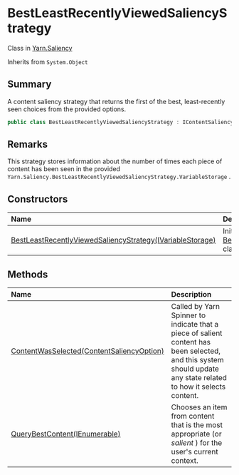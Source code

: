 # BestLeastRecentlyViewedSaliencyStrategy

Class in [Yarn.Saliency](/docs/api/csharp/yarn.saliency.md)

Inherits from `System.Object`

## Summary


A content saliency strategy that returns the first of the best,
least-recently seen choices from the provided options.


```csharp
public class BestLeastRecentlyViewedSaliencyStrategy : IContentSaliencyStrategy
```

## Remarks


This strategy stores information about the number of times each piece of
content has been seen in the provided  `Yarn.Saliency.BestLeastRecentlyViewedSaliencyStrategy.VariableStorage` .


## Constructors

|Name|Description|
|:---|:---|
|[BestLeastRecentlyViewedSaliencyStrategy(IVariableStorage)](/docs/api/csharp/yarn.saliency.bestleastrecentlyviewedsaliencystrategy..ctor.md)|Initalises a new instance of the  [BestLeastRecentlyViewedSaliencyStrategy](yarn.saliency.bestleastrecentlyviewedsaliencystrategy.md)  class.|

## Methods

|Name|Description|
|:---|:---|
|[ContentWasSelected(ContentSaliencyOption)](/docs/api/csharp/yarn.saliency.bestleastrecentlyviewedsaliencystrategy.contentwasselected.md)|Called by Yarn Spinner to indicate that a piece of salient content has been selected, and this system should update any state related to how it selects content.|
|[QueryBestContent(IEnumerable<ContentSaliencyOption>)](/docs/api/csharp/yarn.saliency.bestleastrecentlyviewedsaliencystrategy.querybestcontent.md)|Chooses an item from content that is the most appropriate (or <i>salient</i> ) for the user's current context.|

